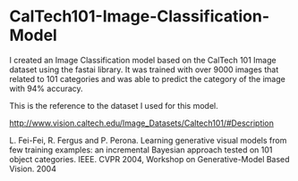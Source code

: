 # CalTech101-Image-Classification-Model
I created an Image Classification model based on the CalTech 101 Image dataset using the fastai library. It was trained with over 9000 images that related to 101 categories and was able to predict the category of the image with 94% accuracy.

This is the reference to the dataset I used for this model.

http://www.vision.caltech.edu/Image_Datasets/Caltech101/#Description

L. Fei-Fei, R. Fergus and P. Perona. Learning generative visual models
from few training examples: an incremental Bayesian approach tested on
101 object categories. IEEE. CVPR 2004, Workshop on Generative-Model
Based Vision. 2004

